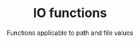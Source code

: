 ---
title: IO functions
subtitle: Functions applicable to path and file values
tags: [functions, io]
---